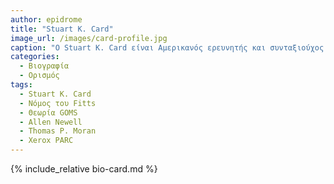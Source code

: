 ```yaml
---
author: epidrome
title: "Stuart K. Card"
image_url: /images/card-profile.jpg
caption: "O Stuart K. Card είναι Αμερικανός ερευνητής και συνταξιούχος Senior Research Fellow στο Xerox PARC, θεωρείται ένας από τους πρωτοπόρους στην εφαρμογή ανθρώπινων παραγόντων στην αλληλεπίδραση ανθρώπου-υπολογιστή. "
categories:
  - Βιογραφία 
  - Ορισμός 
tags:
  - Stuart K. Card
  - Νόμος του Fitts
  - Θεωρία GOMS
  - Allen Newell
  - Thomas P. Moran
  - Xerox PARC
---
```


{% include_relative bio-card.md %}
